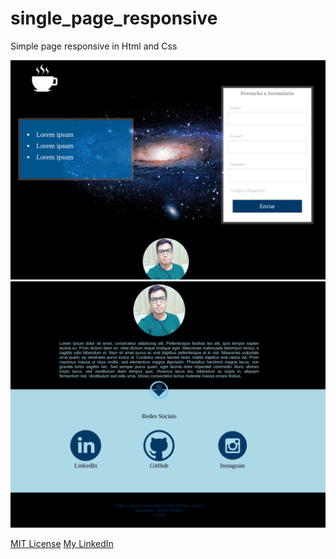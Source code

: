 # single_page_responsive
Simple page responsive in Html and Css

![](https://github.com/saraivafelipe27/single_page_responsive/blob/master/Captura%20de%20tela%20de%202020-03-10%2018-49-10.png)
![](https://github.com/saraivafelipe27/single_page_responsive/blob/master/Captura%20de%20tela%20de%202020-03-10%2018-48-41.png)

[MIT License](https://github.com/saraivafelipe27/single_page_responsive/blob/master/LICENSE)
[My LinkedIn](https://www.linkedin.com/in/saraivafelipe27/)

